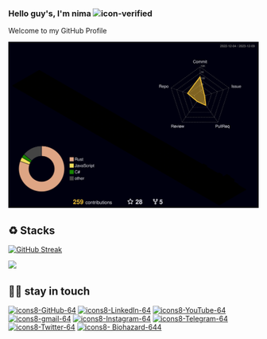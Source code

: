 ### Hello guy's, I'm nima ![icon-verified](https://img.icons8.com/color/20/verified-account--v1.png)
   Welcome to my GitHub Profile

![](./profile-3d-contrib/profile-night-rainbow.svg)



## ♻ Stacks

[![GitHub Streak](https://github-readme-streak-stats.herokuapp.com?user=NiREvil&theme=windows-dark&type=png)](https://git.io/streak-stats)



[![](https://visitcount.itsvg.in/api?id=NiREvil&label=Profile%20Views&pretty=true)](https://github.com/NiREvil)









## 🚬🗿 stay in touch

[![icons8-GitHub-64](https://img.icons8.com/arcade/64/github.png)](https://github.com/NiREvil)
[![icons8-LinkedIn-64](https://img.icons8.com/arcade/64/linkedin-circled.png)](https://au.linkedin.com/in/nirevil)
[![icons8-YouTube-64](https://img.icons8.com/arcade/64/youtube-play.png)](http://www.youtube.com/@NiREvil)
[![icons8-gmail-64](https://img.icons8.com/arcade/64/gmail.png)](mailto:nirevil2020@gmail.com)
[![icons8-Instagram-64](https://img.icons8.com/arcade/64/instagram-new.png)](https://instagram.com/nima_radical_?igshid=OGQ5ZDc2ODk2ZA==)
[![icons8-Telegram-64](https://img.icons8.com/arcade/64/telegram-app.png)](https://t.me/NiREvil)
[![icons8-Twitter-64](https://img.icons8.com/arcade/64/twitter.png)](https://twitter.com/NiREvil_)
[![icons8- Biohazard-644](https://img.icons8.com/arcade/64/poison.png)](https://t.me/F_NiREvil)
